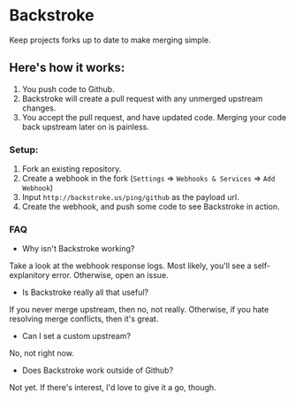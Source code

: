 Backstroke
===
Keep projects forks up to date to make merging simple.

## Here's how it works:
1. You push code to Github.
2. Backstroke will create a pull request with any unmerged upstream changes.
3. You accept the pull request, and have updated code. Merging your code back upstream later on is painless.

### Setup:
1. Fork an existing repository.
2. Create a webhook in the fork (`Settings` => `Webhooks & Services` => `Add Webhook`)
3. Input `http://backstroke.us/ping/github` as the payload url.
4. Create the webhook, and push some code to see Backstroke in action.

### FAQ
- Why isn't Backstroke working?

Take a look at the webhook response logs. Most likely, you'll see a self-explanitory error. Otherwise, open an issue.

- Is Backstroke really all that useful?

If you never merge upstream, then no, not really. Otherwise, if you hate
resolving merge conflicts, then it's great.

- Can I set a custom upstream?

No, not right now. 

- Does Backstroke work outside of Github?

Not yet. If there's interest, I'd love to give it a go, though.

